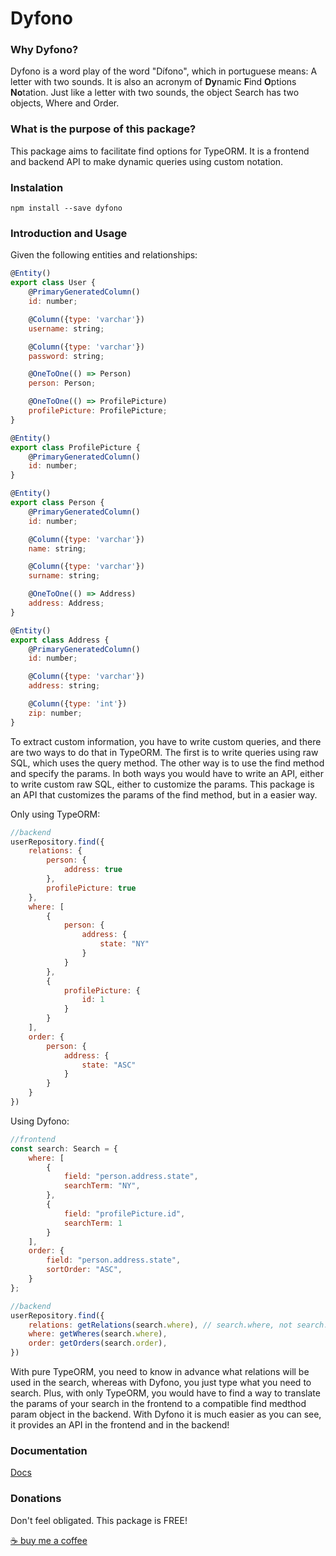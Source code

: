 # Dyfono

### Why Dyfono?

Dyfono is a word play of the word "Dífono", which in portuguese means: A letter with two sounds. It is also an acronym of **Dy**namic **F**ind **O**ptions **No**tation. Just like a letter with two sounds, the object Search has two objects, Where and Order.

### What is the purpose of this package?

This package aims to facilitate find options for TypeORM. It is a frontend and backend API to make dynamic queries using custom notation.

### Instalation

```
npm install --save dyfono
```

### Introduction and Usage

Given the following entities and relationships:

```jsx
@Entity()
export class User {
	@PrimaryGeneratedColumn()
	id: number;

	@Column({type: 'varchar'})
	username: string;

	@Column({type: 'varchar'})
	password: string;

	@OneToOne(() => Person)
	person: Person;

	@OneToOne(() => ProfilePicture)
	profilePicture: ProfilePicture;
}
```

```jsx
@Entity()
export class ProfilePicture {
	@PrimaryGeneratedColumn()
	id: number;
}
```

```jsx
@Entity()
export class Person {
	@PrimaryGeneratedColumn()
	id: number;

	@Column({type: 'varchar'})
	name: string;

	@Column({type: 'varchar'})
	surname: string;

	@OneToOne(() => Address)
	address: Address;
}
```

```jsx
@Entity()
export class Address {
	@PrimaryGeneratedColumn()
	id: number;

	@Column({type: 'varchar'})
	address: string;

	@Column({type: 'int'})
	zip: number;
}
```

To extract custom information, you have to write custom queries, and there are two ways to do that in TypeORM. The first is to write queries using raw SQL, which uses the query method. The other way is to use the find method and specify the params. In both ways you would have to write an API, either to write custom raw SQL, either to customize the params. This package is an API that customizes the params of the find method, but in a easier way.

Only using TypeORM:

```jsx
//backend
userRepository.find({
	relations: {
		person: {
			address: true
		},
		profilePicture: true
	},
	where: [
		{
			person: {
				address: {
					state: "NY"
				}
			}
		},
		{
			profilePicture: {
				id: 1
			}
		}
	],
	order: {
		person: {
			address: {
				state: "ASC"
			}
		}
	}
})
```

Using Dyfono:

```jsx
//frontend
const search: Search = {
	where: [
		{
			field: "person.address.state",
			searchTerm: "NY",
		},
		{
			field: "profilePicture.id",
			searchTerm: 1
		}
	],
	order: {
		field: "person.address.state",
		sortOrder: "ASC",
	}
};

//backend
userRepository.find({
	relations: getRelations(search.where), // search.where, not search.relations
	where: getWheres(search.where),
	order: getOrders(search.order),
})
```

With pure TypeORM, you need to know in advance what relations will be used in the search, whereas with Dyfono, you just type what you need to search. Plus, with only TypeORM, you would have to find a way to translate the params of your search in the frontend to a compatible find medthod param object in the backend. With Dyfono it is much easier as you can see, it provides an API in the frontend and in the backend!

### Documentation

[Docs](https://dyfono.gabrielhk.dev/)

### Donations

Don't feel obligated. This package is FREE!

[☕️ buy me a coffee](https://ko-fi.com/gabrielhk97)
